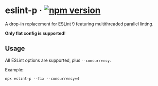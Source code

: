 # eslint-p · [![npm version][npm badge]][npm URL]

A drop-in replacement for ESLint 9 featuring multithreaded parallel linting.

**Only flat config is supported!**

## Usage

All ESLint options are supported, plus `--concurrency`.

Example:

```shell
npx eslint-p --fix --concurrency=4
```

[npm badge]: https://img.shields.io/npm/v/eslint-plogo=npm
[npm URL]: https://www.npmjs.com/package/eslint-p
